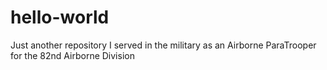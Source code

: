 # hello-world
Just another repository
I served in the military as an Airborne ParaTrooper for the 82nd Airborne Division
